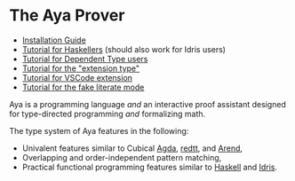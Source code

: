 # The Aya Prover

+ [Installation Guide](install)
+ [Tutorial for Haskellers](haskeller-tutorial) (should also work for Idris users)
+ [Tutorial for Dependent Type users](anqur-story)
+ [Tutorial for the "extension type"](ext-types)
+ [Tutorial for VSCode extension](vscode-tutorial)
+ [Tutorial for the fake literate mode](fake-literate)

Aya is a programming language _and_ an interactive proof assistant designed for type-directed programming _and_ formalizing math.

The type system of Aya features in the following:

+ Univalent features similar to Cubical [Agda], [redtt], and [Arend],
+ Overlapping and order-independent pattern matching,
+ Practical functional programming features similar to [Haskell] and [Idris].

<!-- Aya is under active development. Please be patient until future information is available. -->

[Arend]: https://arend-lang.github.io
[redtt]: https://redprl.org
[Agda]: https://wiki.portal.chalmers.se/agda/pmwiki.php
[Haskell]: https://www.haskell.org
[Idris]: https://www.idris-lang.org
